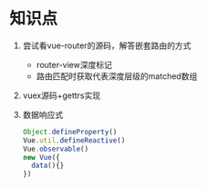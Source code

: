 # 知识点

1. 尝试看vue-router的源码，解答嵌套路由的方式

   * router-view深度标记
   * 路由匹配时获取代表深度层级的matched数组

2. vuex源码+gettrs实现

3. 数据响应式

   ```js
   Object.defineProperty()
   Vue.util.defineReactive()
   Vue.observable()
   new Vue({
     data(){}
   })
   ```

   